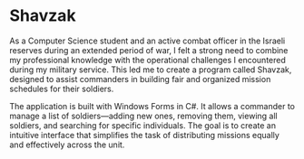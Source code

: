 # Shavzak
As a Computer Science student and an active combat officer in the Israeli reserves during an extended period of war, I felt a strong need to combine my professional knowledge with the operational challenges I encountered during my military service. This led me to create a program called Shavzak, designed to assist commanders in building fair and organized mission schedules for their soldiers.

The application is built with Windows Forms in C#. It allows a commander to manage a list of soldiers—adding new ones, removing them, viewing all soldiers, and searching for specific individuals. The goal is to create an intuitive interface that simplifies the task of distributing missions equally and effectively across the unit.
